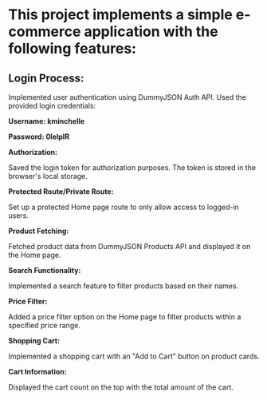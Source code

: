 # This project implements a simple e-commerce application with the following features:

## Login Process:

Implemented user authentication using DummyJSON Auth API.
Used the provided login credentials: 


**Username: kminchelle**

**Password: 0lelplR**


**Authorization:**

Saved the login token for authorization purposes. The token is stored in the browser's local storage.

**Protected Route/Private Route:**

Set up a protected Home page route to only allow access to logged-in users.

**Product Fetching:**

Fetched product data from DummyJSON Products API and displayed it on the Home page.

**Search Functionality:**

Implemented a search feature to filter products based on their names.

**Price Filter:**

Added a price filter option on the Home page to filter products within a specified price range.

**Shopping Cart:**

Implemented a shopping cart with an "Add to Cart" button on product cards.

**Cart Information:**

Displayed the cart count on the top with the total amount of the cart.
